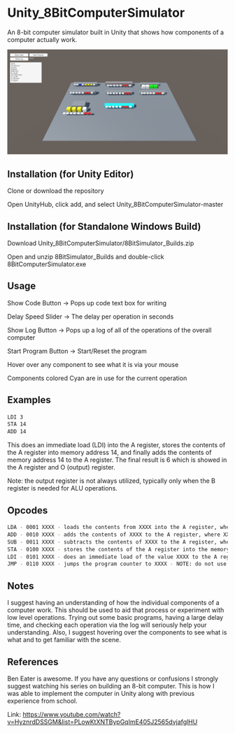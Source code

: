 # Unity_8BitComputerSimulator
An 8-bit computer simulator built in Unity that shows how components of a computer actually work.

![alt text](https://github.com/MichaelGaidas/Unity_8BitComputerSimulator/blob/master/8bitImg.JPG)

## Installation (for Unity Editor)
Clone or download the repository 

Open UnityHub, click add, and select Unity_8BitComputerSimulator-master
## Installation (for Standalone Windows Build)
Download Unity_8BitComputerSimulator/8BitSimulator_Builds.zip

Open and unzip 8BitSimulator_Builds and double-click 8BitComputerSimulator.exe

## Usage 
Show Code Button -> Pops up code text box for writing

Delay Speed Slider -> The delay per operation in seconds

Show Log Button  -> Pops up a log of all of the operations of the overall computer

Start Program Button -> Start/Reset the program

Hover over any component to see what it is via your mouse

Components colored Cyan are in use for the current operation

## Examples

```bash
LDI 3
STA 14
ADD 14
```

This does an immediate load (LDI) into the A register, stores the contents of the A register into memory address 14, and finally adds the contents of memory address 14 to the A register. The final result is 6 which is showed in the A register and O (output) register.

Note: the output register is not always utilized, typically only when the B register is needed for ALU operations.

## Opcodes
```bash
LDA - 0001 XXXX - loads the contents from XXXX into the A register, where XXXX is the memory address location
ADD - 0010 XXXX - adds the contents of XXXX to the A register, where XXXX is the memory address location
SUB - 0011 XXXX - subtracts the contents of XXXX to the A register, where XXXX is the memory address location
STA - 0100 XXXX - stores the contents of the A register into the memory address XXXX
LDI - 0101 XXXX - does an immediate load of the value XXXX to the A register
JMP - 0110 XXXX - jumps the program counter to XXXX - NOTE: do not use this, conditionals have not been setup yet
```
## Notes
I suggest having an understanding of how the individual components of a computer work. This should be used to aid that process or experiment with low level operations.
Trying out some basic programs, having a large delay time, and checking each operation via the log will seriously help your understanding. 
Also, I suggest hovering over the components to see what is what and to get familiar with the scene.

## References
Ben Eater is awesome. If you have any questions or confusions I strongly suggest watching his series on building an 8-bit computer. This is how I was able to implement the computer in Unity along with previous experience from school.

Link: https://www.youtube.com/watch?v=HyznrdDSSGM&list=PLowKtXNTBypGqImE405J2565dvjafglHU
